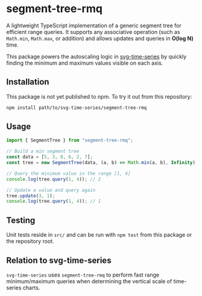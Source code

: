 # segment-tree-rmq

A lightweight TypeScript implementation of a generic segment tree for efficient range queries.
It supports any associative operation (such as `Math.min`, `Math.max`, or addition) and allows updates and queries in **O(log N)** time.

This package powers the autoscaling logic in [svg-time-series](../svg-time-series/README.md) by quickly finding the minimum and maximum values visible on each axis.

## Installation

This package is not yet published to npm. To try it out from this repository:

```sh
npm install path/to/svg-time-series/segment-tree-rmq
```

## Usage

```ts
import { SegmentTree } from "segment-tree-rmq";

// Build a min segment tree
const data = [5, 3, 8, 6, 2, 7];
const tree = new SegmentTree(data, (a, b) => Math.min(a, b), Infinity);

// Query the minimum value in the range [1, 4]
console.log(tree.query(1, 4)); // 2

// Update a value and query again
tree.update(3, 1);
console.log(tree.query(1, 4)); // 1
```

## Testing

Unit tests reside in `src/` and can be run with `npm test` from this package or the repository root.

## Relation to svg-time-series

`svg-time-series` uses `segment-tree-rmq` to perform fast range minimum/maximum queries when determining the vertical scale of time-series charts.
